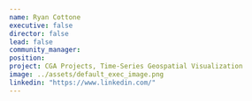 ```yaml
---
name: Ryan Cottone
executive: false
director: false
lead: false
community_manager:   
position:  
project: CGA Projects, Time-Series Geospatial Visualization
image: ../assets/default_exec_image.png
linkedin: "https://www.linkedin.com/"
---
```

